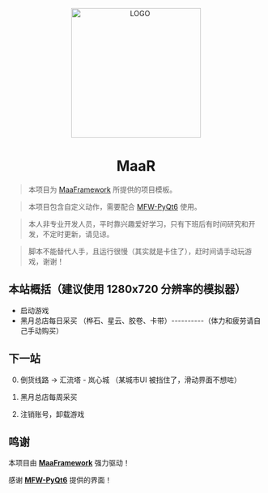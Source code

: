 <!-- markdownlint-disable MD033 MD041 -->
<p align="center">
  <img alt="LOGO" src="https://cdn.jsdelivr.net/gh/MaaAssistantArknights/design@main/logo/maa-logo_512x512.png" width="256" height="256" />
</p>

<div align="center">

# MaaR

</div>

> 本项目为 [MaaFramework](https://github.com/MaaXYZ/MaaFramework) 所提供的项目模板。

> 本项目包含自定义动作，需要配合 [MFW-PyQt6](https://github.com/overflow65537/MFW-PyQt6) 使用。

> 本人非专业开发人员，平时靠兴趣爱好学习，只有下班后有时间研究和开发，不定时更新，请见谅。

> 脚本不能替代人手，且运行很慢（其实就是卡住了），赶时间请手动玩游戏，谢谢！

## 本站概括（建议使用 1280x720 分辨率的模拟器）

- 启动游戏
- 黑月总店每日采买 （桦石、星云、胶卷、卡带）----------（体力和疲劳请自己手动购买）

## 下一站

0. 倒货线路 -> 汇流塔 - 岚心城 （某城市UI 被挡住了，滑动界面不想咗）

1. 黑月总店每周采买

2. 注销账号，卸载游戏


## 鸣谢

本项目由 **[MaaFramework](https://github.com/MaaXYZ/MaaFramework)** 强力驱动！

感谢 **[MFW-PyQt6](https://github.com/overflow65537/MFW-PyQt6)** 提供的界面！